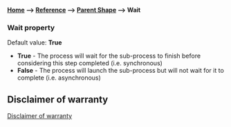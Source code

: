 **[Home](/) --> [Reference](/ref)  -->  [Parent Shape](javascript:history.back()) --> Wait**

### Wait property

Default value: **True** 

- **True** - The process will wait for the sub-process to finish before considering this step completed (i.e. synchronous)
- **False** - The process will launch the sub-process but will not wait for it to complete (i.e. asynchronous)


## Disclaimer of warranty

[Disclaimer of warranty](../../guides/common/DisclaimerOfWarranty.md)